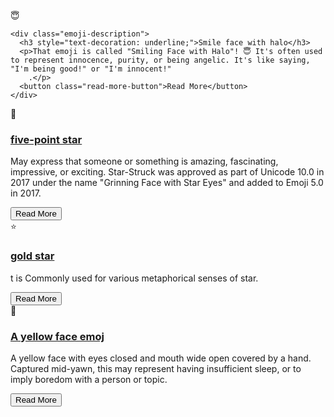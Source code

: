 <!DOCTYPE html>
<html lang="en">
<head>
  <meta charset="UTF-8">
  <meta name="viewport" content="width=device-width, initial-scale=1.0">
  <title>Emoji Layout</title>
  <link rel="stylesheet" href="styles.css">
</head>
<body>

<div class="emoji-container">
  <div class="emoji-item">
    <div class="emoji-wrapper">
      <span class="emoji-image">😇</span>
    </div>
    
    <div class="emoji-description">
      <h3 style="text-decoration: underline;">Smile face with halo</h3>
      <p>That emoji is called "Smiling Face with Halo"! 😇 It's often used to represent innocence, purity, or being angelic. It's like saying, "I'm being good!" or "I'm innocent!"
        .</p>
      <button class="read-more-button">Read More</button>
    </div>
  </div>
  
  <div class="emoji-item">
    <div class="emoji-wrapper">
      <span class="emoji-image">🤩</span>
    </div>
    <div class="emoji-description">
      <h3 style="text-decoration: underline;">five-point star</h3>
      <p>May express that someone or something is amazing, fascinating, impressive, or exciting. Star-Struck was approved as part of Unicode 10.0 in 2017 under the name "Grinning Face with Star Eyes" and added to Emoji 5.0 in 2017.</p>
      <button class="read-more-button">Read More</button>
    </div>
  </div>
  
  <div class="emoji-item">
    <div class="emoji-wrapper">
        <span class="emoji-image">⭐</span>
    </div>
    <div class="emoji-description">
      <h3 style="text-decoration: underline;"> gold star</h3>
      <p>t is Commonly used for various metaphorical senses of star.</p>
      <button class="read-more-button">Read More</button>
    </div>
  </div>
 
  <div class="emoji-item">
    <div class="emoji-wrapper">
      <span class="emoji-image">🥱</span>
    </div>
    <div class="emoji-description">
      <h3 style="text-decoration: underline;">A yellow face emoj</h3>
      <p>A yellow face with eyes closed and mouth wide open covered by a hand. Captured mid-yawn, this may represent having insufficient sleep, or to imply boredom with a person or topic.</p>
      <button class="read-more-button">Read More</button>
    </div>
  </div>
</div>

</body>
</html>
